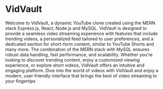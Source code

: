 <h1>VidVault</h1>
Welcome to VidVault, a dynamic YouTube clone created using the MERN stack Express.js, React, Node.js and MySQL. VidVault is designed to provide a seamless video streaming experience with features that include trending videos, a personalized feed tailored to user preferences, and a dedicated section for short-form content, similar to YouTube Shorts and many more. The combination of the MERN stack with MySQL ensures robust data handling, fast performance, and scalability. Whether you're looking to discover trending content, enjoy a customized viewing experience, or explore short videos, VidVault offers an intuitive and engaging platform. Dive into the world of videos with VidVault and enjoy a modern, user-friendly interface that brings the best of video streaming to your fingertips

